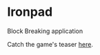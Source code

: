 # Ironpad
Block Breaking application

Catch the game's teaser [here](https://www.youtube.com/watch?v=9u-zqzy5OEs).

